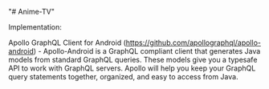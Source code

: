 "# Anime-TV" 


Implementation:


Apollo GraphQL Client for Android (https://github.com/apollographql/apollo-android) - Apollo-Android is a GraphQL compliant client that generates Java models from standard GraphQL queries. These models give you a typesafe API to work with GraphQL servers. Apollo will help you keep your GraphQL query statements together, organized, and easy to access from Java. 
